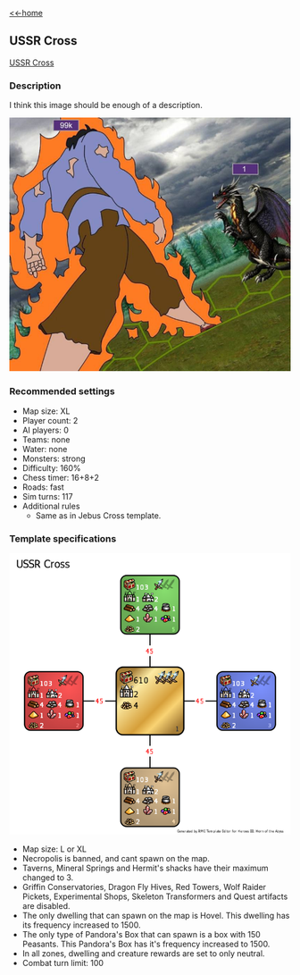 [<<-home](../..)

## USSR Cross

[USSR Cross](./USSR%20Cross.zip)

### Description

I think this image should be enough of a description.

![](praise_lenin.png)

### Recommended settings
* Map size: XL
* Player count: 2
* AI players: 0
* Teams: none
* Water: none
* Monsters: strong
* Difficulty: 160%
* Chess timer: 16+8+2
* Roads: fast
* Sim turns: 117
* Additional rules
    * Same as in Jebus Cross template.

### Template specifications

![](graph.png)

* Map size: L or XL
* Necropolis is banned, and cant spawn on the map.
* Taverns, Mineral Springs and Hermit's shacks have their maximum changed to 3.
* Griffin Conservatories, Dragon Fly Hives, Red Towers, Wolf Raider Pickets, Experimental Shops, Skeleton Transformers and Quest artifacts are disabled.
* The only dwelling that can spawn on the map is Hovel. This dwelling has its frequency increased to 1500.
* The only type of Pandora's Box that can spawn is a box with 150 Peasants. This Pandora's Box has it's frequency increased to 1500.
* In all zones, dwelling and creature rewards are set to only neutral.
* Combat turn limit: 100